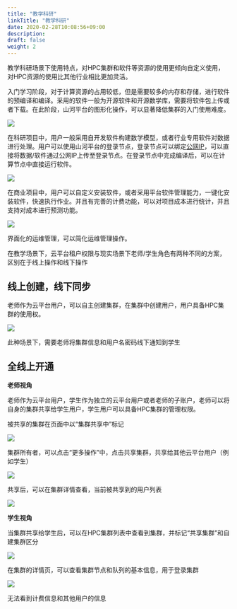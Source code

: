 ```yaml
---
title: "教学科研"
linkTitle: "教学科研"
date: 2020-02-28T10:08:56+09:00
description:
draft: false
weight: 2
---
```



教学科研场景下使用特点，对HPC集群和软件等资源的使用更倾向自定义使用，对HPC资源的使用比其他行业相比更加灵活。

入门学习阶段，对于计算资源的占用较低，但是需要较多的内存和存储，进行软件的预编译和编译。采用的软件一般为开源软件和开源数学库，需要将软件包上传或者下载。在此阶段，山河平台的图形化操作，可以显著降低集群的入门使用难度。

![](../_images/hpc_job4.png)

在科研项目中，用户一般采用自开发软件构建数学模型，或者行业专用软件对数据进行处理。用户可以使用山河平台的登录节点，登录节点可以绑定[公网IP](../../manual/node/#节点管理)，可以直接将数据/软件通过公网IP上传至登录节点。在登录节点中完成编译后，可以在计算节点中直接运行软件。

![](../../manual/_images/hpc_node4.png)

在商业项目中，用户可以自定义安装软件，或者采用平台软件管理能力，一键化安装软件，快速执行作业。并且有完善的计费功能，可以对项目成本进行统计，并且支持对成本进行预测功能。

![](../_images/hpc_cluster7.png)

界面化的运维管理，可以简化运维管理操作。

在教学场景下，云平台租户权限与现实场景下老师/学生角色有两种不同的方案，区别在于线上操作和线下操作

## 线上创建，线下同步

老师作为云平台用户，可以自主创建集群，在集群中创建用户，用户具备HPC集群的使用权。

![](../_images/hpc_best1.png)

此种场景下，需要老师将集群信息和用户名密码线下通知到学生

## 全线上开通

**老师视角**

老师作为云平台用户，学生作为独立的云平台用户或者老师的子账户，老师可以将自身的集群共享给学生用户，学生用户可以具备HPC集群的管理权限。

被共享的集群在页面中以“集群共享中”标记

![](../_images/hpc_best5.png)

集群所有者，可以点击“更多操作”中，点击共享集群，共享给其他云平台用户（例如学生）

![](../_images/hpc_best2.png)

共享后，可以在集群详情查看，当前被共享到的用户列表

![](../_images/hpc_best3.png)


**学生视角**

当集群共享给学生后，可以在HPC集群列表中查看到集群，并标记“共享集群”和自建集群区分

![](../_images/hpc_best6.png)

在集群的详情页，可以查看集群节点和队列的基本信息，用于登录集群

![](../_images/hpc_best6.png)

无法看到计费信息和其他用户的信息

